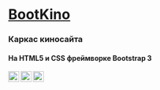 # [BootKino](https://vlad-maker.github.io/KinoBootstrap/)  
### Каркас киносайта
#### На HTML5 и CSS фреймворке Bootstrap 3
<img align="left" width="22px" src="https://simpleicons.org/icons/html5.svg" />
<img align="left" width="22px" src="https://simpleicons.org/icons/css3.svg" />
<img align="left" width="22px" src="https://simpleicons.org/icons/bootstrap.svg" />
